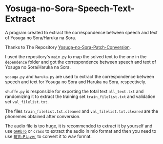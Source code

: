 # Yosuga-no-Sora-Speech-Text-Extract

A program created to extract the correspondence between speech and text of Yosuga no Sora/Haruka na Sora.

Thanks to The Repository [Yosuga-no-Sora-Patch-Conversion](https://github.com/TheRealMrWicked/Yosuga-no-Sora-Patch-Conversion).  

I used the repository's `main.py` to map the solved text to the one in the `dependence` folder and got the correspondence between speech and text of Yosuga no Sora/Haruka na Sora.

`yosuga.py` and `haruka.py` are used to extract the correspondence between speech and text for Yosuga no Sora and Haruka na Sora, respectively.

`shuffe.py` is responsible for exporting the total text `all_text.txt` and randomizing it to extract the training set `train_filelist.txt` and validation set `val_filelist.txt`.

The files `train_filelist.txt.cleaned` and `val_filelist.txt.cleaned` are the phonemes obtained after conversion.

The audio file is too huge, it is recommended to extract it by yourself and use [`GARbro`](https://github.com/morkt/GARbro) or `crass` to extract the audio in mio format and then you need to use [`萌衣☆Player`](http://www.entis.jp/eri/player/index.html) to convert it to wav format.
